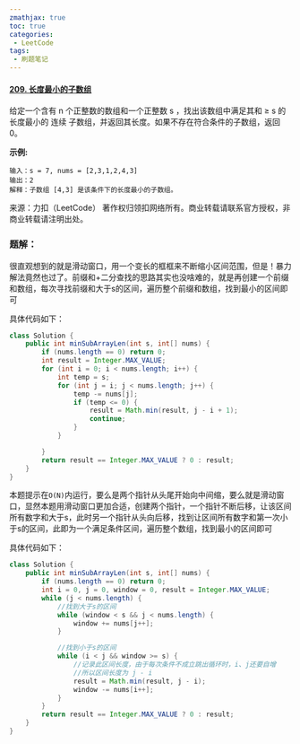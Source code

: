 ```yaml
---
zmathjax: true
toc: true
categories:
 - LeetCode
tags:
 - 刷题笔记
---
```


#### [209. 长度最小的子数组](https://leetcode-cn.com/problems/minimum-size-subarray-sum/)

给定一个含有 n 个正整数的数组和一个正整数 s ，找出该数组中满足其和 ≥ s 的长度最小的 连续 子数组，并返回其长度。如果不存在符合条件的子数组，返回 0。

<!--more-->

**示例:**

```
输入：s = 7, nums = [2,3,1,2,4,3]
输出：2
解释：子数组 [4,3] 是该条件下的长度最小的子数组。
```

来源：力扣（LeetCode）
著作权归领扣网络所有。商业转载请联系官方授权，非商业转载请注明出处。

### 题解：

很直观想到的就是滑动窗口，用一个变长的框框来不断缩小区间范围，但是！暴力解法竟然也过了。前缀和+二分查找的思路其实也没啥难的，就是再创建一个前缀和数组，每次寻找前缀和大于s的区间，遍历整个前缀和数组，找到最小的区间即可

具体代码如下：

```java
class Solution {
    public int minSubArrayLen(int s, int[] nums) {
        if (nums.length == 0) return 0;
        int result = Integer.MAX_VALUE;
        for (int i = 0; i < nums.length; i++) {
            int temp = s;
            for (int j = i; j < nums.length; j++) {
                temp -= nums[j];
                if (temp <= 0) {
                    result = Math.min(result, j - i + 1);
                    continue;
                }
            }

        }
        return result == Integer.MAX_VALUE ? 0 : result;
    }
}
```

本题提示在`O(N)`内运行，要么是两个指针从头尾开始向中间缩，要么就是滑动窗口，显然本题用滑动窗口更加合适，创建两个指针，一个指针不断后移，让该区间所有数字和大于s，此时另一个指针从头向后移，找到让区间所有数字和第一次小于s的区间，此即为一个满足条件区间，遍历整个数组，找到最小的区间即可

具体代码如下：

```java
class Solution {
    public int minSubArrayLen(int s, int[] nums) {
        if (nums.length == 0) return 0;
        int i = 0, j = 0, window = 0, result = Integer.MAX_VALUE;
        while (j < nums.length) {
          	//找到大于s的区间
            while (window < s && j < nums.length) {
                window += nums[j++];
            }

           	//找到小于s的区间
            while (i < j && window >= s) {
              	//记录此区间长度，由于每次条件不成立跳出循环时，i、j还要自增
              	//所以区间长度为 j - i
                result = Math.min(result, j - i);
                window -= nums[i++];
            }
        }
        return result == Integer.MAX_VALUE ? 0 : result;
    }
}
```

